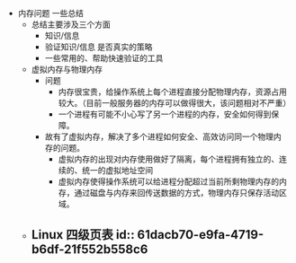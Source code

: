 - 内存问题 一些总结
	- 总结主要涉及三个方面
		- 知识/信息
		- 验证知识/信息 是否真实的策略
		- 一些常用的、帮助快速验证的工具
	- 虚拟内存与物理内存
		- 问题
			- 内存很宝贵，给操作系统上每个进程直接分配物理内存，资源占用较大。（目前一般服务器的内存可以做得很大，该问题相对不严重）
			- 一个进程有可能不小心写了另一个进程的内存，安全如何得到保障。
		- 故有了虚拟内存，解决了多个进程如何安全、高效访问同一个物理内存的问题。
			- 虚拟内存的出现对内存使用做好了隔离，每个进程拥有独立的、连续的、统一的虚拟地址空间
			- 虚拟内存使得操作系统可以给进程分配超过当前所剩物理内存的内存，通过磁盘与内存来回传送数据的方式，物理内存只保存活动区域。
	- Linux 四级页表
	  id:: 61dacb70-e9fa-4719-b6df-21f552b558c6
		-